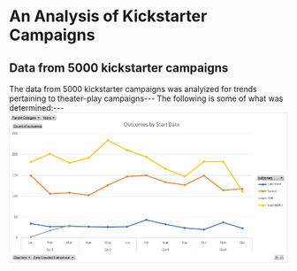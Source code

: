 # An Analysis of Kickstarter Campaigns
## Data from 5000 kickstarter campaigns
The data from 5000 kickstarter campaigns was analyized for trends pertaining to theater-play campaigns---
The following is some of what was determined:---
![Outcome by Start Date](Outcome%20by%20Start%20Date.png)
